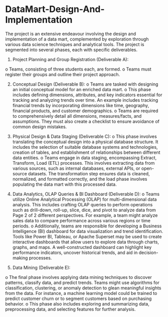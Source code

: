 # DataMart-Design-And-Implementation
The project is an extensive endeavour involving the design and implementation of a data mart, complemented by exploration through various data science techniques and analytical tools. The project is segmented into several phases, each with specific deliverables.


1. Project Planning and Group Registration (Deliverable A):

  o Teams, consisting of three students each, are formed.
  o Teams must register their groups and outline their project approach.


2. Conceptual Design (Deliverable B):
  o Teams are tasked with designing an initial conceptual model for an enriched
data mart.
  o This phase includes defining dimensions, attributes, and key indicators
essential for tracking and analyzing trends over time. An example includes
tracking financial trends by incorporating dimensions like time, geography,
financial products, and customer demographics.
  o Teams are required to comprehensively detail all dimensions,
measures/facts, and assumptions. They must also create a checklist to
ensure avoidance of common design mistakes.

3. Physical Design & Data Staging (Deliverable C):
  o This phase involves translating the conceptual design into a physical
database structure. It includes the selection of suitable database systems and
technologies, creation of tables, and establishment of relationships between
different data entities.
  o Teams engage in data staging, encompassing Extract, Transform, Load
(ETL) processes. This involves extracting data from various sources, such as
internal databases, external APIs, or open-source datasets. The
transformation step ensures data is cleaned, normalized, and formatted
correctly, and the load phase involves populating the data mart with this
processed data.

4. Data Analytics, OLAP Queries & BI Dashboard (Deliverable D):
  o Teams utilize Online Analytical Processing (OLAP) for multi-dimensional
data analysis. This includes crafting OLAP queries to perform operations
such as drill-down, roll-up, slice, dice, and pivot to analyze data from 
Page 2 of 2
different perspectives. For example, a team might analyze sales data to
compare performance across various regions or time periods.
  o Additionally, teams are responsible for developing a Business Intelligence
(BI) dashboard for data visualization and trend identification. Tools like
Power BI, Tableau, or Apache Superset may be used to create interactive
dashboards that allow users to explore data through charts, graphs, and
maps. A well-constructed dashboard can highlight key performance
indicators, uncover historical trends, and aid in decision-making processes.

5. Data Mining (Deliverable E):

  o The final phase involves applying data mining techniques to discover
patterns, classify data, and predict trends. Teams might use algorithms for
classification, clustering, or anomaly detection to glean meaningful insights
from the data. For instance, a machine learning model could be trained to
predict customer churn or to segment customers based on purchasing
behavior.
  o This phase also includes exploring and summarizing data, preprocessing
data, and selecting features for further analysis.

